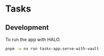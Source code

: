 # Tasks

## Development

To run the app with HALO.

```bash
pnpm -w nx run tasks-app:serve-with-vault
```
